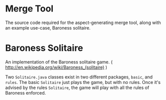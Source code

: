 Merge Tool
========

The source code required for the aspect-generating merge tool, along with an example use-case, Baroness solitaire.

Baroness Solitaire
========

An implementation of the Baroness solitaire game. ( http://en.wikipedia.org/wiki/Baroness_(solitaire) )

Two ```Solitaire.java``` classes exist in two different packages, ```basic```, and ```rules```. The basic ```Solitaire``` just plays the game, but with no rules. Once it's advised by the rules ```Solitaire```, the game will play with all the rules of Baroness enforced.
